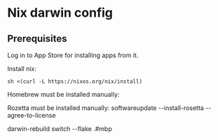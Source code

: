 # Nix darwin config


## Prerequisites
Log in to App Store for installing apps from it.

Install nix:
```
sh <(curl -L https://nixos.org/nix/install)
```





Homebrew must be installed manually: 


Rozetta must be installed manually:
softwareupdate --install-rosetta --agree-to-license


darwin-rebuild switch --flake .#mbp
